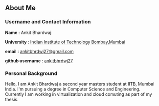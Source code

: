 ## About Me

### Username and Contact Information

**Name**            :   Ankit Bhardwaj

**University**      :   [Indian Institute of Technology Bombay,Mumbai](http://www.iitb.ac.in/)

**email**           :   ankitbhrdwj27@gmail.com

**github username** :   [ankitbhrdwj27](https://github.com/ankitbhrdwj27)


### Personal Background

Hello, I am Ankit Bhardwaj a second year masters student at IITB, Mumbai India. 
I'm pursuing a degree in Computer Science and Engineering. Currently I am working in virtualization and 
cloud comuting as part of my thesis.

